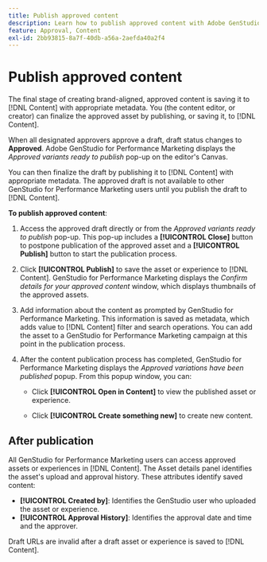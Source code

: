 ```yaml
---
title: Publish approved content
description: Learn how to publish approved content with Adobe GenStudio for Performance Marketing.
feature: Approval, Content
exl-id: 2bb93815-8a7f-40db-a56a-2aefda40a2f4
---
```

# Publish approved content

The final stage of creating brand-aligned, approved content is saving it to [!DNL Content] with appropriate metadata. You (the content editor, or creator) can finalize the approved asset by publishing, or saving it, to [!DNL Content].

When all designated approvers approve a draft, draft status changes to **Approved**. Adobe GenStudio for Performance Marketing displays the _Approved variants ready to publish_ pop-up on the editor's Canvas.

You can then finalize the draft by publishing it to [!DNL Content] with appropriate metadata. The approved draft is not available to other GenStudio for Performance Marketing users until you publish the draft to [!DNL Content].

**To publish approved content**:

1. Access the approved draft directly or from the _Approved variants ready to publish_ pop-up. This pop-up includes a **[!UICONTROL Close]** button to postpone publication of the approved asset and a **[!UICONTROL Publish]** button to start the publication process.

1. Click **[!UICONTROL Publish]** to save the asset or experience to [!DNL Content]. GenStudio for Performance Marketing displays the _Confirm details for your approved content_ window, which displays thumbnails of the approved assets.

1. Add information about the content as prompted by GenStudio for Performance Marketing. This information is saved as metadata, which adds value to [!DNL Content] filter and search operations. You can add the asset to a GenStudio for Performance Marketing campaign at this point in the publication process.

1. After the content publication process has completed, GenStudio for Performance Marketing displays the _Approved variations have been published_ popup. From this popup window, you can:

   * Click **[!UICONTROL Open in Content]** to view the published asset or experience.

   * Click **[!UICONTROL Create something new]** to create new content.

## After publication

All GenStudio for Performance Marketing users can access approved assets or experiences in [!DNL Content]. The Asset details panel identifies the asset's upload and approval history. These attributes identify saved content:

* **[!UICONTROL Created by]**: Identifies the GenStudio user who uploaded the asset or experience.
* **[!UICONTROL Approval History]**: Identifies the approval date and time and the approver.

Draft URLs are invalid after a draft asset or experience is saved to [!DNL Content].
